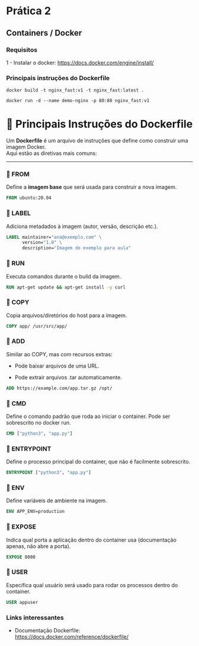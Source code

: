 # Prática 2
## Containers / Docker

### Requisitos

1 - Instalar o docker: https://docs.docker.com/engine/install/

### Principais instruções do Dockerfile

`docker build -t nginx_fast:v1 -t nginx_fast:latest .`

`docker run -d --name demo-nginx -p 80:80 nginx_fast:v1`

# 📌 Principais Instruções do Dockerfile

Um **Dockerfile** é um arquivo de instruções que define como construir uma imagem Docker.  
Aqui estão as diretivas mais comuns:

---

### 🔹 FROM
Define a **imagem base** que será usada para construir a nova imagem.  
```dockerfile
FROM ubuntu:20.04
```

### 🔹 LABEL
Adiciona metadados à imagem (autor, versão, descrição etc.). 
```dockerfile
LABEL maintainer="ana@exemplo.com" \
      version="1.0" \
      description="Imagem de exemplo para aula"
```


### 🔹 RUN
Executa comandos durante o build da imagem. 
```dockerfile
RUN apt-get update && apt-get install -y curl
```


### 🔹 COPY
Copia arquivos/diretórios do host para a imagem.
```dockerfile
COPY app/ /usr/src/app/
```

### 🔹 ADD
Similar ao COPY, mas com recursos extras:

- Pode baixar arquivos de uma URL.

- Pode extrair arquivos .tar automaticamente.
```dockerfile
ADD https://example.com/app.tar.gz /opt/
```

### 🔹 CMD
Define o comando padrão que roda ao iniciar o container. Pode ser sobrescrito no docker run.
```dockerfile
CMD ["python3", "app.py"]
```

### 🔹 ENTRYPOINT
Define o processo principal do container, que não é facilmente sobrescrito.
```dockerfile
ENTRYPOINT ["python3", "app.py"]
```

### 🔹 ENV
Define variáveis de ambiente na imagem.
```dockerfile
ENV APP_ENV=production
```

### 🔹 EXPOSE
Indica qual porta a aplicação dentro do container usa (documentação apenas, não abre a porta).
```dockerfile
EXPOSE 8080
```

### 🔹 USER
Especifica qual usuário será usado para rodar os processos dentro do container.
```dockerfile
USER appuser
```


### Links interessantes

- Documentação Dockerfile: https://docs.docker.com/reference/dockerfile/
